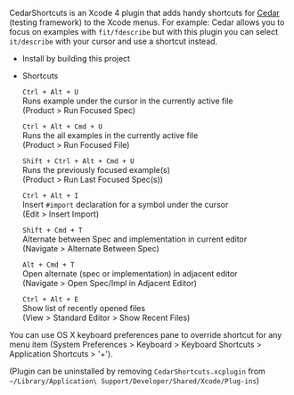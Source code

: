 CedarShortcuts is an Xcode 4 plugin that adds handy shortcuts for
[Cedar](http://github.com/pivotal/cedar) (testing framework) to the
Xcode menus. For example: Cedar allows you to focus on examples with 
`fit/fdescribe` but with this plugin you can select `it/describe` with your 
cursor and use a shortcut instead.

* Install by building this project

* Shortcuts

    `Ctrl + Alt + U`  
    Runs example under the cursor in the currently active file  
    (Product > Run Focused Spec)

    `Ctrl + Alt + Cmd + U`  
    Runs the all examples in the currently active file  
    (Product > Run Focused File)

    `Shift + Ctrl + Alt + Cmd + U`  
    Runs the previously focused example(s)  
    (Product > Run Last Focused Spec(s))

    `Ctrl + Alt + I`  
    Insert `#import` declaration for a symbol under the cursor  
    (Edit > Insert Import)

    `Shift + Cmd + T`  
    Alternate between Spec and implementation in current editor  
    (Navigate > Alternate Between Spec)

    `Alt + Cmd + T`  
    Open alternate (spec or implementation) in adjacent editor  
    (Navigate > Open Spec/Impl in Adjacent Editor)

    `Ctrl + Alt + E`  
    Show list of recently opened files  
    (View > Standard Editor > Show Recent Files)

You can use OS X keyboard preferences pane to override shortcut for any menu item
(System Preferences > Keyboard > Keyboard Shortcuts > Application Shortcuts > '+').

(Plugin can be uninstalled by removing `CedarShortcuts.xcplugin` from
`~/Library/Application\ Support/Developer/Shared/Xcode/Plug-ins`)
